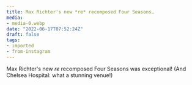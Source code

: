 ```yaml
---
title: Max Richter's new *re* recomposed Four Seasons…
media:
- media-0.webp
date: "2022-06-17T07:52:24Z"
draft: false
tags:
- imported
- from-instagram
---
```

Max Richter's new *re* recomposed Four Seasons was exceptional\! \(And Chelsea Hospital: what a stunning venue\!\)
